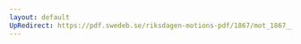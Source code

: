 ```yaml
---
layout: default
UpRedirect: https://pdf.swedeb.se/riksdagen-motions-pdf/1867/mot_1867__fk__00051/mot_1867__fk__00051_005.pdf
---
```

